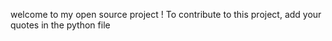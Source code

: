 welcome to my open source project !
To contribute to this project, add your quotes in the python file
